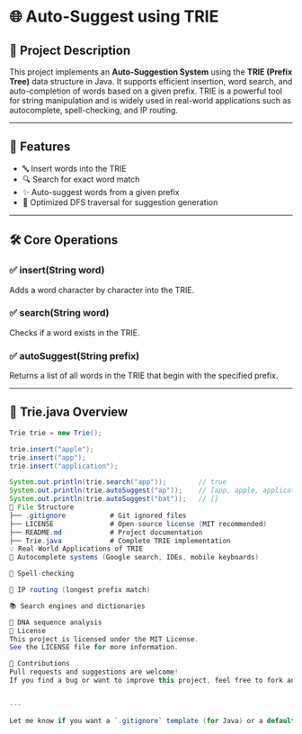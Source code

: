 # 🌐 Auto-Suggest using TRIE

## 📌 Project Description

This project implements an **Auto-Suggestion System** using the **TRIE (Prefix Tree)** data structure in Java. It supports efficient insertion, word search, and auto-completion of words based on a given prefix. TRIE is a powerful tool for string manipulation and is widely used in real-world applications such as autocomplete, spell-checking, and IP routing.

---

## 🧩 Features

- 🔤 Insert words into the TRIE
- 🔍 Search for exact word match
- ✨ Auto-suggest words from a given prefix
- 🚀 Optimized DFS traversal for suggestion generation

---

## 🛠️ Core Operations

### ✅ insert(String word)
Adds a word character by character into the TRIE.

### ✅ search(String word)
Checks if a word exists in the TRIE.

### ✅ autoSuggest(String prefix)
Returns a list of all words in the TRIE that begin with the specified prefix.

---

## 📄 Trie.java Overview

```java
Trie trie = new Trie();

trie.insert("apple");
trie.insert("app");
trie.insert("application");

System.out.println(trie.search("app"));        // true
System.out.println(trie.autoSuggest("ap"));    // [app, apple, application]
System.out.println(trie.autoSuggest("bat"));   // []
📁 File Structure
├── .gitignore           # Git ignored files
├── LICENSE              # Open-source license (MIT recommended)
├── README.md            # Project documentation
├── Trie.java            # Complete TRIE implementation
💡 Real-World Applications of TRIE
🔎 Autocomplete systems (Google search, IDEs, mobile keyboards)

📝 Spell-checking

📡 IP routing (longest prefix match)

📚 Search engines and dictionaries

🧬 DNA sequence analysis
📄 License
This project is licensed under the MIT License.
See the LICENSE file for more information.

🙌 Contributions
Pull requests and suggestions are welcome!
If you find a bug or want to improve this project, feel free to fork and contribute.


---

Let me know if you want a `.gitignore` template (for Java) or a default `LICENSE` file (MIT/Apache/etc.) as well.
